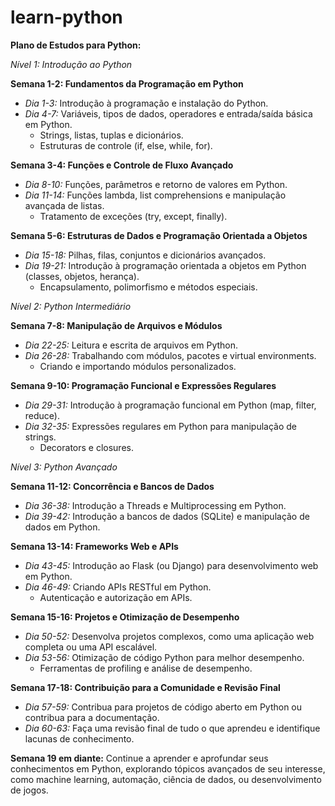 # learn-python

**Plano de Estudos para Python:**

*Nível 1: Introdução ao Python*

**Semana 1-2: Fundamentos da Programação em Python**

- *Dia 1-3:* Introdução à programação e instalação do Python.
- *Dia 4-7:* Variáveis, tipos de dados, operadores e entrada/saída básica em Python.
  - Strings, listas, tuplas e dicionários.
  - Estruturas de controle (if, else, while, for).

**Semana 3-4: Funções e Controle de Fluxo Avançado**

- *Dia 8-10:* Funções, parâmetros e retorno de valores em Python.
- *Dia 11-14:* Funções lambda, list comprehensions e manipulação avançada de listas.
  - Tratamento de exceções (try, except, finally).
  
**Semana 5-6: Estruturas de Dados e Programação Orientada a Objetos**

- *Dia 15-18:* Pilhas, filas, conjuntos e dicionários avançados.
- *Dia 19-21:* Introdução à programação orientada a objetos em Python (classes, objetos, herança).
  - Encapsulamento, polimorfismo e métodos especiais.

*Nível 2: Python Intermediário*

**Semana 7-8: Manipulação de Arquivos e Módulos**

- *Dia 22-25:* Leitura e escrita de arquivos em Python.
- *Dia 26-28:* Trabalhando com módulos, pacotes e virtual environments.
  - Criando e importando módulos personalizados.

**Semana 9-10: Programação Funcional e Expressões Regulares**

- *Dia 29-31:* Introdução à programação funcional em Python (map, filter, reduce).
- *Dia 32-35:* Expressões regulares em Python para manipulação de strings.
  - Decorators e closures.

*Nível 3: Python Avançado*

**Semana 11-12: Concorrência e Bancos de Dados**

- *Dia 36-38:* Introdução a Threads e Multiprocessing em Python.
- *Dia 39-42:* Introdução a bancos de dados (SQLite) e manipulação de dados em Python.

**Semana 13-14: Frameworks Web e APIs**

- *Dia 43-45:* Introdução ao Flask (ou Django) para desenvolvimento web em Python.
- *Dia 46-49:* Criando APIs RESTful em Python.
  - Autenticação e autorização em APIs.

**Semana 15-16: Projetos e Otimização de Desempenho**

- *Dia 50-52:* Desenvolva projetos complexos, como uma aplicação web completa ou uma API escalável.
- *Dia 53-56:* Otimização de código Python para melhor desempenho.
  - Ferramentas de profiling e análise de desempenho.

**Semana 17-18: Contribuição para a Comunidade e Revisão Final**

- *Dia 57-59:* Contribua para projetos de código aberto em Python ou contribua para a documentação.
- *Dia 60-63:* Faça uma revisão final de tudo o que aprendeu e identifique lacunas de conhecimento.

**Semana 19 em diante:** Continue a aprender e aprofundar seus conhecimentos em Python, explorando tópicos avançados de seu interesse, como machine learning, automação, ciência de dados, ou desenvolvimento de jogos.